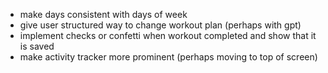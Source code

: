 - make days consistent with days of week 
- give user structured way to change workout plan (perhaps with gpt)
- implement checks or confetti when workout completed and show that it is saved
- make activity tracker more prominent (perhaps moving to top of screen)